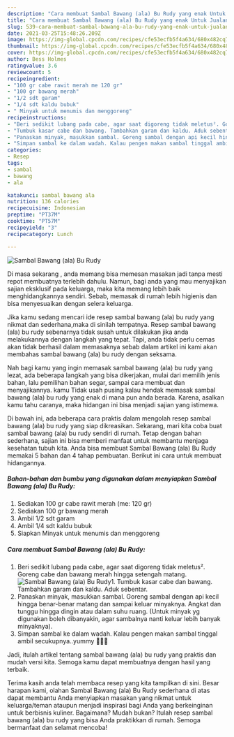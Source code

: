 ```yaml
---
description: "Cara membuat Sambal Bawang (ala) Bu Rudy yang enak Untuk Jualan"
title: "Cara membuat Sambal Bawang (ala) Bu Rudy yang enak Untuk Jualan"
slug: 539-cara-membuat-sambal-bawang-ala-bu-rudy-yang-enak-untuk-jualan
date: 2021-03-25T15:48:26.209Z
image: https://img-global.cpcdn.com/recipes/cfe53ecfb5f4a634/680x482cq70/sambal-bawang-ala-bu-rudy-foto-resep-utama.jpg
thumbnail: https://img-global.cpcdn.com/recipes/cfe53ecfb5f4a634/680x482cq70/sambal-bawang-ala-bu-rudy-foto-resep-utama.jpg
cover: https://img-global.cpcdn.com/recipes/cfe53ecfb5f4a634/680x482cq70/sambal-bawang-ala-bu-rudy-foto-resep-utama.jpg
author: Bess Holmes
ratingvalue: 3.6
reviewcount: 5
recipeingredient:
- "100 gr cabe rawit merah me 120 gr"
- "100 gr bawang merah"
- "1/2 sdt garam"
- "1/4 sdt kaldu bubuk"
- " Minyak untuk menumis dan menggoreng"
recipeinstructions:
- "Beri sedikit lubang pada cabe, agar saat digoreng tidak meletus². Goreng cabe dan bawang merah hingga setengah matang."
- "Tumbuk kasar cabe dan bawang. Tambahkan garam dan kaldu. Aduk sebentar."
- "Panaskan minyak, masukkan sambal. Goreng sambal dengan api kecil hingga benar-benar matang dan sampai keluar minyaknya. Angkat dan tunggu hingga dingin atau dalam suhu ruang. (Untuk minyak yg digunakan boleh dibanyakin, agar sambalnya nanti keluar lebih banyak minyaknya)."
- "Simpan sambal ke dalam wadah. Kalau pengen makan sambal tinggal ambil secukupnya..yummy 🤩🤩🤩"
categories:
- Resep
tags:
- sambal
- bawang
- ala

katakunci: sambal bawang ala 
nutrition: 136 calories
recipecuisine: Indonesian
preptime: "PT37M"
cooktime: "PT57M"
recipeyield: "3"
recipecategory: Lunch

---
```



![Sambal Bawang (ala) Bu Rudy](https://img-global.cpcdn.com/recipes/cfe53ecfb5f4a634/680x482cq70/sambal-bawang-ala-bu-rudy-foto-resep-utama.jpg)

Di masa  sekarang , anda memang bisa memesan masakan jadi tanpa mesti repot membuatnya terlebih dahulu. Namun, bagi anda yang mau menyajikan sajian eksklusif pada keluarga, maka kita memang lebih baik menghidangkannya sendiri. Sebab, memasak di rumah lebih higienis dan bisa menyesuaikan dengan selera keluarga.

Jika kamu sedang mencari ide resep sambal bawang (ala) bu rudy yang nikmat dan sederhana,maka di sinilah tempatnya. Resep sambal bawang (ala) bu rudy  sebenarnya tidak susah untuk dilakukan jika anda melakukannya dengan langkah yang tepat. Tapi, anda tidak perlu cemas akan tidak berhasil dalam memasaknya 
sebab dalam artikel ini kami akan membahas sambal bawang (ala) bu rudy dengan seksama.  



Nah bagi kamu yang ingin memasak sambal bawang (ala) bu rudy yang lezat, ada beberapa langkah yang bisa dikerjakan, mulai dari memilih jenis bahan, lalu pemilihan bahan segar, sampai cara membuat dan menyajikannya. kamu Tidak usah pusing kalau hendak memasak sambal bawang (ala) bu rudy yang enak di mana pun anda berada. Karena, asalkan kamu  tahu caranya, maka hidangan ini bisa menjadi sajian yang istimewa.

Di bawah ini, ada beberapa cara praktis  dalam mengolah resep sambal bawang (ala) bu rudy yang siap dikreasikan. Sekarang, mari kita coba buat sambal bawang (ala) bu rudy sendiri di rumah. Tetap dengan bahan sederhana, sajian ini bisa memberi manfaat untuk membantu menjaga kesehatan tubuh kita. Anda bisa membuat Sambal Bawang (ala) Bu Rudy memakai 5 bahan dan 4 tahap pembuatan. Berikut ini cara untuk membuat hidangannya.

<!--inarticleads1-->

##### Bahan-bahan dan bumbu yang digunakan dalam menyiapkan Sambal Bawang (ala) Bu Rudy:

1. Sediakan 100 gr cabe rawit merah (me: 120 gr)
1. Sediakan 100 gr bawang merah
1. Ambil 1/2 sdt garam
1. Ambil 1/4 sdt kaldu bubuk
1. Siapkan  Minyak untuk menumis dan menggoreng




<!--inarticleads2-->

##### Cara membuat Sambal Bawang (ala) Bu Rudy:

1. Beri sedikit lubang pada cabe, agar saat digoreng tidak meletus². Goreng cabe dan bawang merah hingga setengah matang.
<img src="https://img-global.cpcdn.com/steps/54dbf5fed9d3a39e/160x128cq70/sambal-bawang-ala-bu-rudy-langkah-memasak-1-foto.jpg" alt="Sambal Bawang (ala) Bu Rudy">1. Tumbuk kasar cabe dan bawang. Tambahkan garam dan kaldu. Aduk sebentar.
1. Panaskan minyak, masukkan sambal. Goreng sambal dengan api kecil hingga benar-benar matang dan sampai keluar minyaknya. Angkat dan tunggu hingga dingin atau dalam suhu ruang. (Untuk minyak yg digunakan boleh dibanyakin, agar sambalnya nanti keluar lebih banyak minyaknya).
1. Simpan sambal ke dalam wadah. Kalau pengen makan sambal tinggal ambil secukupnya..yummy 🤩🤩🤩




Jadi, itulah artikel tentang  sambal bawang (ala) bu rudy  yang praktis dan mudah versi kita. Semoga kamu dapat membuatnya dengan hasil yang terbaik. 

Terima kasih anda telah membaca resep yang kita tampilkan di sini. Besar harapan kami, olahan  Sambal Bawang (ala) Bu Rudy sederhana di atas dapat membantu Anda menyiapkan masakan yang nikmat untuk keluarga/teman ataupun menjadi inspirasi bagi Anda yang berkeinginan untuk berbisnis kuliner. Bagaimana? Mudah bukan? Itulah resep sambal bawang (ala) bu rudy yang bisa Anda praktikkan di rumah. Semoga bermanfaat dan selamat mencoba!

